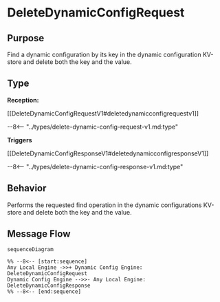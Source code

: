 <div class="message" markdown>

# DeleteDynamicConfigRequest

## Purpose

<!-- --8<-- [start:purpose] -->
Find a dynamic configuration by its key in the dynamic configuration KV-store and delete both the key and the value.
<!-- --8<-- [end:purpose] -->

## Type

<!-- --8<-- [start:type] -->
**Reception:**

[[DeleteDynamicConfigRequestV1#deletedynamicconfigrequestv1]]

--8<-- "../types/delete-dynamic-config-request-v1.md:type"

**Triggers**

[[DeleteDynamicConfigResponseV1#deletedynamicconfigresponseV1]]

--8<-- "../types/delete-dynamic-config-response-v1.md:type"

<!-- --8<-- [end:type] -->

## Behavior

<!-- --8<-- [start:behavior] -->
Performs the requested find operation in the dynamic configurations KV-store and delete both the key and the value.
<!-- --8<-- [end:behavior] -->

## Message Flow

<!-- --8<-- [start:messages] -->
```mermaid
sequenceDiagram

%% --8<-- [start:sequence]
Any Local Engine ->>+ Dynamic Config Engine: DeleteDynamicConfigRequest
Dynamic Config Engine -->>- Any Local Engine: DeleteDynamicConfigResponse
%% --8<-- [end:sequence]
```

<!-- --8<-- [end:messages] -->

</div>

